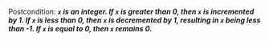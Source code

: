 Postcondition: ***`x` is an integer. If `x` is greater than 0, then `x` is incremented by 1. If `x` is less than 0, then `x` is decremented by 1, resulting in `x` being less than -1. If `x` is equal to 0, then `x` remains 0.***